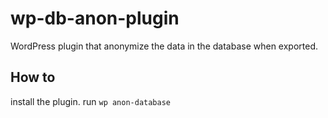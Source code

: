 # wp-db-anon-plugin
WordPress plugin that anonymize the data in the database when exported.

## How to
install the plugin.
run ```wp anon-database```

